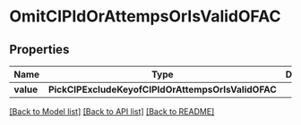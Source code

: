 # OmitCIPIdOrAttempsOrIsValidOFAC


## Properties
Name | Type | Description | Notes
------------ | ------------- | ------------- | -------------
**value** | **PickCIPExcludeKeyofCIPIdOrAttempsOrIsValidOFAC** |  | 

[[Back to Model list]](../README.md#documentation-for-models) [[Back to API list]](../README.md#documentation-for-api-endpoints) [[Back to README]](../README.md)


